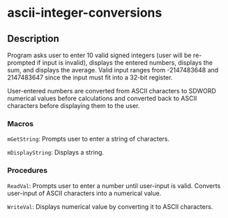 # ascii-integer-conversions

## Description

Program asks user to enter 10 valid signed integers (user will be re-prompted if input is invalid), displays the entered numbers, 
displays the sum, and displays the average. Valid input ranges from -2147483648 and 2147483647 since the input must fit into a 
32-bit register.

User-entered numbers are converted from ASCII characters to SDWORD numerical values before calculations and converted back
to ASCII characters before displaying them to the user.

### Macros

`mGetString`: Prompts user to enter a string of characters.
            
`mDisplayString`: Displays a string.

### Procedures

`ReadVal`: Prompts user to enter a number until user-input is valid. Converts user-input of ASCII characters into a numerical value.

`WriteVal`: Displays numerical value by converting it to ASCII characters.



